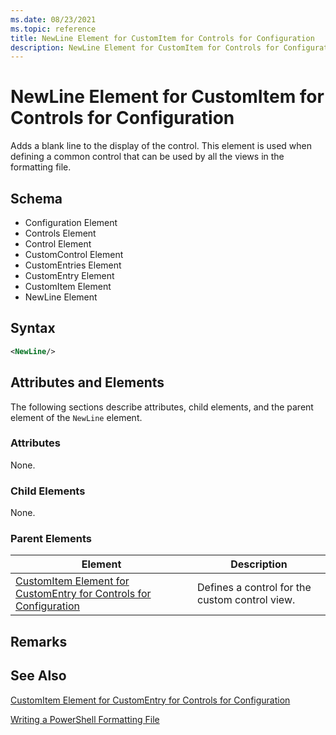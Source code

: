 ```yaml
---
ms.date: 08/23/2021
ms.topic: reference
title: NewLine Element for CustomItem for Controls for Configuration
description: NewLine Element for CustomItem for Controls for Configuration
---
```

# NewLine Element for CustomItem for Controls for Configuration

Adds a blank line to the display of the control. This element is used when defining a common control
that can be used by all the views in the formatting file.

## Schema

- Configuration Element
- Controls Element
- Control Element
- CustomControl Element
- CustomEntries Element
- CustomEntry Element
- CustomItem Element
- NewLine Element

## Syntax

```xml
<NewLine/>
```

## Attributes and Elements

The following sections describe attributes, child elements, and the parent element of the `NewLine`
element.

### Attributes

None.

### Child Elements

None.

### Parent Elements

|Element|Description|
|-------------|-----------------|
|[CustomItem Element for CustomEntry for Controls for Configuration](./customitem-element-for-customentry-for-controls-for-configuration-format.md)|Defines a control for the custom control view.|

## Remarks

## See Also

[CustomItem Element for CustomEntry for Controls for Configuration](./customitem-element-for-customentry-for-controls-for-configuration-format.md)

[Writing a PowerShell Formatting File](./writing-a-powershell-formatting-file.md)
